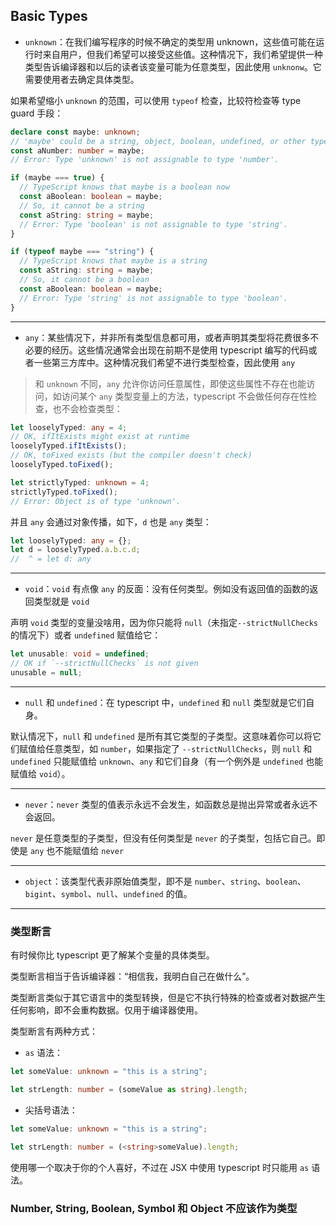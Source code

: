 ## Basic Types

- `unknown`：在我们编写程序的时候不确定的类型用 unknown，这些值可能在运行时来自用户，但我们希望可以接受这些值。这种情况下，我们希望提供一种类型告诉编译器和以后的读者该变量可能为任意类型，因此使用 `unknonw`。它需要使用者去确定具体类型。

如果希望缩小 `unknown` 的范围，可以使用 `typeof` 检查，比较符检查等 type guard 手段：

```ts
declare const maybe: unknown;
// 'maybe' could be a string, object, boolean, undefined, or other types
const aNumber: number = maybe;
// Error: Type 'unknown' is not assignable to type 'number'.

if (maybe === true) {
  // TypeScript knows that maybe is a boolean now
  const aBoolean: boolean = maybe;
  // So, it cannot be a string
  const aString: string = maybe;
  // Error: Type 'boolean' is not assignable to type 'string'.
}

if (typeof maybe === "string") {
  // TypeScript knows that maybe is a string
  const aString: string = maybe;
  // So, it cannot be a boolean
  const aBoolean: boolean = maybe;
  // Error: Type 'string' is not assignable to type 'boolean'.
}
```

---

- `any`：某些情况下，并非所有类型信息都可用，或者声明其类型将花费很多不必要的经历。这些情况通常会出现在前期不是使用 typescript 编写的代码或者一些第三方库中。这种情况我们希望不进行类型检查，因此使用 `any`

> 和 `unknown` 不同，`any` 允许你访问任意属性，即使这些属性不存在也能访问，如访问某个 `any` 类型变量上的方法，typescript 不会做任何存在性检查，也不会检查类型：

```ts
let looselyTyped: any = 4;
// OK, ifItExists might exist at runtime
looselyTyped.ifItExists();
// OK, toFixed exists (but the compiler doesn't check)
looselyTyped.toFixed();

let strictlyTyped: unknown = 4;
strictlyTyped.toFixed();
// Error: Object is of type 'unknown'.
```

并且 `any` 会通过对象传播，如下，`d` 也是 `any` 类型：

```ts
let looselyTyped: any = {};
let d = looselyTyped.a.b.c.d;
//  ^ = let d: any
```

---

- `void`：`void` 有点像 `any` 的反面：没有任何类型。例如没有返回值的函数的返回类型就是 `void`

声明 `void` 类型的变量没啥用，因为你只能将 `null`（未指定`--strictNullChecks` 的情况下）或者 `undefined` 赋值给它：

```ts
let unusable: void = undefined;
// OK if `--strictNullChecks` is not given
unusable = null;
```

---

- `null` 和 `undefined`：在 typescript 中，`undefined` 和 `null` 类型就是它们自身。

默认情况下，`null` 和 `undefined` 是所有其它类型的子类型。这意味着你可以将它们赋值给任意类型，如 `number`，如果指定了 `--strictNullChecks`，则 `null` 和 `undefined` 只能赋值给 `unknown`、`any` 和它们自身（有一个例外是 `undefined` 也能赋值给 `void`）。

---

- `never`：`never` 类型的值表示永远不会发生，如函数总是抛出异常或者永远不会返回。

`never` 是任意类型的子类型，但没有任何类型是 `never` 的子类型，包括它自己。即使是 `any` 也不能赋值给 `never`

---

- `object`：该类型代表非原始值类型，即不是 `number`、`string`、`boolean`、`bigint`、`symbol`、`null`、`undefined` 的值。

---

### 类型断言

有时候你比 typescript 更了解某个变量的具体类型。

类型断言相当于告诉编译器：“相信我，我明白自己在做什么”。

类型断言类似于其它语言中的类型转换，但是它不执行特殊的检查或者对数据产生任何影响，即不会重构数据。仅用于编译器使用。

类型断言有两种方式：

- `as` 语法：

```ts
let someValue: unknown = "this is a string";

let strLength: number = (someValue as string).length;
```

- 尖括号语法：

```ts
let someValue: unknown = "this is a string";

let strLength: number = (<string>someValue).length;
```

使用哪一个取决于你的个人喜好，不过在 JSX 中使用 typescript 时只能用 `as` 语法。

### Number, String, Boolean, Symbol 和 Object 不应该作为类型
